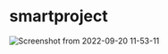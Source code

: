 # smartproject

![Screenshot from 2022-09-20 11-53-11](https://user-images.githubusercontent.com/86156093/191425865-be85ac6a-22b5-42b7-8c70-ea2f096e0e2f.png)
